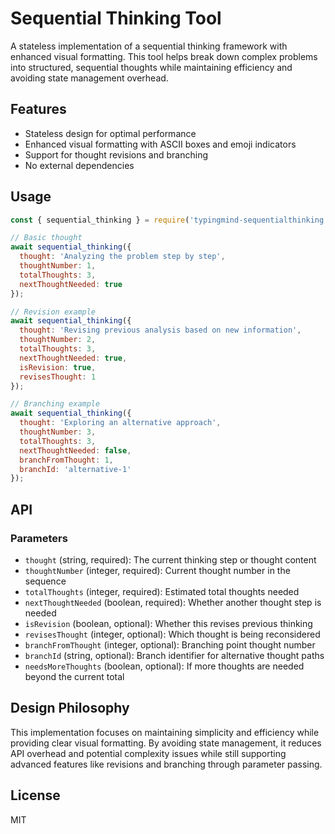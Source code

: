 # Sequential Thinking Tool

A stateless implementation of a sequential thinking framework with enhanced visual formatting. This tool helps break down complex problems into structured, sequential thoughts while maintaining efficiency and avoiding state management overhead.

## Features

- Stateless design for optimal performance
- Enhanced visual formatting with ASCII boxes and emoji indicators
- Support for thought revisions and branching
- No external dependencies

## Usage

```javascript
const { sequential_thinking } = require('typingmind-sequentialthinking');

// Basic thought
await sequential_thinking({
  thought: 'Analyzing the problem step by step',
  thoughtNumber: 1,
  totalThoughts: 3,
  nextThoughtNeeded: true
});

// Revision example
await sequential_thinking({
  thought: 'Revising previous analysis based on new information',
  thoughtNumber: 2,
  totalThoughts: 3,
  nextThoughtNeeded: true,
  isRevision: true,
  revisesThought: 1
});

// Branching example
await sequential_thinking({
  thought: 'Exploring an alternative approach',
  thoughtNumber: 3,
  totalThoughts: 3,
  nextThoughtNeeded: false,
  branchFromThought: 1,
  branchId: 'alternative-1'
});
```

## API

### Parameters

- `thought` (string, required): The current thinking step or thought content
- `thoughtNumber` (integer, required): Current thought number in the sequence
- `totalThoughts` (integer, required): Estimated total thoughts needed
- `nextThoughtNeeded` (boolean, required): Whether another thought step is needed
- `isRevision` (boolean, optional): Whether this revises previous thinking
- `revisesThought` (integer, optional): Which thought is being reconsidered
- `branchFromThought` (integer, optional): Branching point thought number
- `branchId` (string, optional): Branch identifier for alternative thought paths
- `needsMoreThoughts` (boolean, optional): If more thoughts are needed beyond the current total

## Design Philosophy

This implementation focuses on maintaining simplicity and efficiency while providing clear visual formatting. By avoiding state management, it reduces API overhead and potential complexity issues while still supporting advanced features like revisions and branching through parameter passing.

## License

MIT